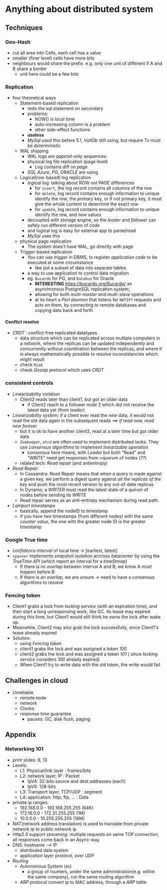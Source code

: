 # Anything about distributed system

## Techniques
### Geo-Hash
* cut all area into Cells, each cell has a value
* smaller (finer level) cells have more bits
* neighbours would share the prefix. e.g. only one unit of different if A and B share a border
  * unit here could be a few bits

### Replication
* four theoretical ways
  * Statement-based replication
    * redo the sql statement on secondary
    * problems:
      * NOW() is local time
      * auto-increasing column is a problem
      * other side-effect functions
    * **useless**
    * *MySql* used this before 5.1, *VoltDb* still using, but require Tx must be *deterministic*
  * WAL shipping
    * WAL logs are *append-only* sequences
    * physical log file replication (page level)
      * Log contains diff on *page*       
    * *SQL Azure*, *PG*, *ORACLE* are using
  * Logical(row-based) log replication
    * *logical* log: talking about ROW not PAGE differences  
      * for `insert`, the log record contains all *columns* of the row
      * for `delete`, log record contains enough information to unique identify the row; the *primary* key, or if not primary key, it must give the whole content to determine the exact row
      * for `update`, log record contains enough information to unique identify the row, and *new* values  
    * decoupled with storage engine, so the *leader* and *follower* can safely run different version of code
    * and logical log is easy for external app to parse/read
    * *MySql* uses this
  * physical page replication
    * The system does't have WAL, go directly with page  
  * Trigger-based replication
    * You can use *trigger* in DBMS, to register *application code* to be executed at some circumstance
      * like put a subset of data into separate tables
    * a way to use application to control data migration
    * eg. `Bucardo` for PG, and `Databus` for Oracle
      *  **INTERESTING** https://bucardo.org/Bucardo/  an asynchronous PostgreSQL replication system;
      * allowing for both *multi-master and multi-slave* operations
      * at its heart a *Perl daemon* that listens for `NOTIFY` requests and acts on them, by connecting to remote databases and copying data back and forth

#### Conflict resolve
* *CRDT* : conflict-free replicated datatypes
  *  data structure which can be replicated across multiple computers in a network, where the replicas can be updated independently and concurrently without coordination between the replicas, and where it is always mathematically possible to resolve inconsistencies which might result
  * check `Riak`
  * check *Gossip protocol* which uses *CRDT*

### consistent controls
* Linearizability violation
  * Client2 reads later than client1, but got an older data
    * if Client2 reach to a follower node 2 which did not receive the latest data yet (from *leader*)
* *Linearizability system*: if a client ever read the *new* data, it would not read the old data again in the subsequent reads ==> *if read new, read new forever*
  * but it is ok to have  another client2, read at a later time but got older data
  * `Zookeeper`, `etcd` are often used to implement distributed locks. They use *consensus algorithms* to implement *linearizable operation*
    * *consensus* here means, with *Leader* but both "Read" and "WRITE" need get responses from >quorum of nodes (*??*)
  * related tech: *Read repair* (and antientropy)
* *Read Repair*
  * In Cassandra: *Read Repair* means that when a query is made against a given key, we perform a digest query against *all the replicas of the key* and push the most recent version to any out-of-date replicas
  * In Dynamo, a *WRITER* must  read the latest state of a quirum of nodes before sending its *WRITE*
  * Read repair serves as an anti-entropy mechanism during read path.
* *Lamport timestamps*
  * basically, append the nodeID to timestamp
  * if you have two timestamps (from different nodes) with the same *counter value*, the one with the greater node ID is the greater timestamp  

### Google True time
* *confidence interval* of local time -> [earliest, latest]
* `spanner` implements *snapshot isolation* accross datacenter by using the *TrueTime API* (which report an interval for a *timeStmap*)
  * If there is no *overlap* between interval A and B, we know A *must happen* before B
  * If there is an *overlap*, we are unsure -> need to have a consensus algorithms to resolve

###  Fencing token
* Client1 grabs a lock from *locking service* (with an expiration time), and then start a long unresponsing work, like GC. Its lease may expired during this time, but Client1 would still think he owns the lock after wake up.
* Meanwhile,  Client2 may also grab the lock successfully, since Client1's lease already expired
* Solution:
  * using *Fencing token*
  * client1 grabs the lock and was assigned a token *100*
  * client2 grabs the lock and was assigned a token *101* ( since *locking service* considers *100* already expired)
  * When Client1 try to write data with the old token, the write would fail

## Challenges in cloud
* Unreliable
  * remote node
  * network
  * Clocks
  * response time guarantee
    * pauses: GC, disk flush, paging

## Appendix

### Networking 101
* print slides: 6, 13
* Levels:
  * L1: Physical/link layer : frames/bits
  * L2: network layer, IP : Packet
    * IpV4: 32-bits source and dest addresses (each)
    * IpV6: 128-bits
  * L3: Transport layer, TCP/UDP : segment
  * L4: application: http, ftp, ... : Data
* private ip ranges:
  * 192.168.0.0 - 192.168.255.255 (64K)
  * 172.16.0.0  - 172.31.255.255  (1M)
  * 10.0.0.0    - 10.255.255.255  (16M)
* *NAT*(network address translation) is used to translate from private network ip to public network ip
* Http2.0 support *streaming*: multiple requests on same TCP connection, all responses come back in an Async-way
* DNS: hostname *-->* IP
  * distributed data system
  * application layer protocol, over UDP  
* *Routing*
  * Autonomous System (`AS`)
    * a group of rounters, under the same administration(e.g. within the same company), run the same routing algorithm
  * *ARP protocol* convert ip to MAC address, through a *ARP table*   
